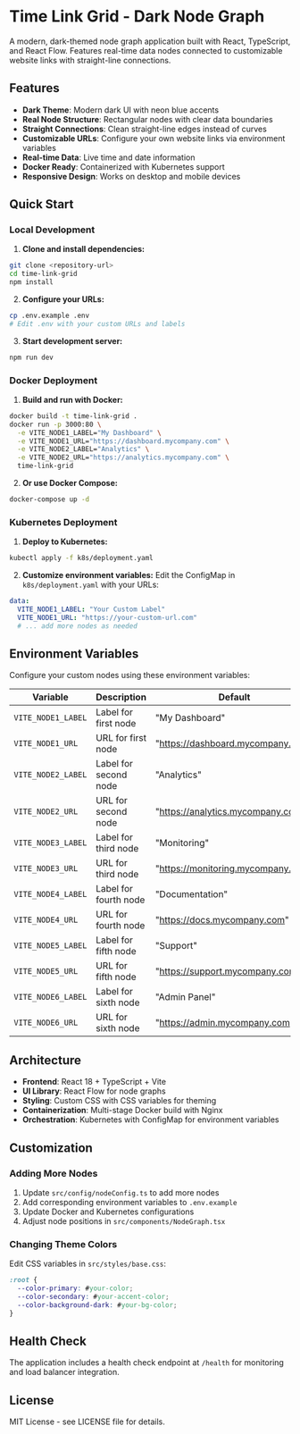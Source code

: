 # Time Link Grid - Dark Node Graph

A modern, dark-themed node graph application built with React, TypeScript, and React Flow. Features real-time data nodes connected to customizable website links with straight-line connections.

## Features

- **Dark Theme**: Modern dark UI with neon blue accents
- **Real Node Structure**: Rectangular nodes with clear data boundaries
- **Straight Connections**: Clean straight-line edges instead of curves
- **Customizable URLs**: Configure your own website links via environment variables
- **Real-time Data**: Live time and date information
- **Docker Ready**: Containerized with Kubernetes support
- **Responsive Design**: Works on desktop and mobile devices

## Quick Start

### Local Development

1. **Clone and install dependencies:**
```bash
git clone <repository-url>
cd time-link-grid
npm install
```

2. **Configure your URLs:**
```bash
cp .env.example .env
# Edit .env with your custom URLs and labels
```

3. **Start development server:**
```bash
npm run dev
```

### Docker Deployment

1. **Build and run with Docker:**
```bash
docker build -t time-link-grid .
docker run -p 3000:80 \
  -e VITE_NODE1_LABEL="My Dashboard" \
  -e VITE_NODE1_URL="https://dashboard.mycompany.com" \
  -e VITE_NODE2_LABEL="Analytics" \
  -e VITE_NODE2_URL="https://analytics.mycompany.com" \
  time-link-grid
```

2. **Or use Docker Compose:**
```bash
docker-compose up -d
```

### Kubernetes Deployment

1. **Deploy to Kubernetes:**
```bash
kubectl apply -f k8s/deployment.yaml
```

2. **Customize environment variables:**
Edit the ConfigMap in `k8s/deployment.yaml` with your URLs:
```yaml
data:
  VITE_NODE1_LABEL: "Your Custom Label"
  VITE_NODE1_URL: "https://your-custom-url.com"
  # ... add more nodes as needed
```

## Environment Variables

Configure your custom nodes using these environment variables:

| Variable | Description | Default |
|----------|-------------|---------|
| `VITE_NODE1_LABEL` | Label for first node | "My Dashboard" |
| `VITE_NODE1_URL` | URL for first node | "https://dashboard.mycompany.com" |
| `VITE_NODE2_LABEL` | Label for second node | "Analytics" |
| `VITE_NODE2_URL` | URL for second node | "https://analytics.mycompany.com" |
| `VITE_NODE3_LABEL` | Label for third node | "Monitoring" |
| `VITE_NODE3_URL` | URL for third node | "https://monitoring.mycompany.com" |
| `VITE_NODE4_LABEL` | Label for fourth node | "Documentation" |
| `VITE_NODE4_URL` | URL for fourth node | "https://docs.mycompany.com" |
| `VITE_NODE5_LABEL` | Label for fifth node | "Support" |
| `VITE_NODE5_URL` | URL for fifth node | "https://support.mycompany.com" |
| `VITE_NODE6_LABEL` | Label for sixth node | "Admin Panel" |
| `VITE_NODE6_URL` | URL for sixth node | "https://admin.mycompany.com" |

## Architecture

- **Frontend**: React 18 + TypeScript + Vite
- **UI Library**: React Flow for node graphs
- **Styling**: Custom CSS with CSS variables for theming
- **Containerization**: Multi-stage Docker build with Nginx
- **Orchestration**: Kubernetes with ConfigMap for environment variables

## Customization

### Adding More Nodes

1. Update `src/config/nodeConfig.ts` to add more nodes
2. Add corresponding environment variables to `.env.example`
3. Update Docker and Kubernetes configurations
4. Adjust node positions in `src/components/NodeGraph.tsx`

### Changing Theme Colors

Edit CSS variables in `src/styles/base.css`:
```css
:root {
  --color-primary: #your-color;
  --color-secondary: #your-accent-color;
  --color-background-dark: #your-bg-color;
}
```

## Health Check

The application includes a health check endpoint at `/health` for monitoring and load balancer integration.

## License

MIT License - see LICENSE file for details.